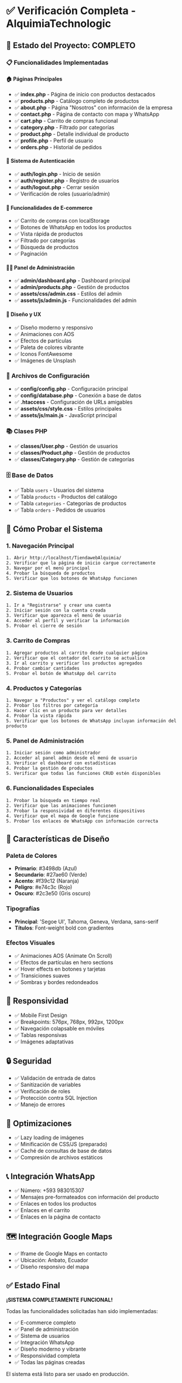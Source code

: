 # ✅ Verificación Completa - AlquimiaTechnologic

## 🎯 Estado del Proyecto: COMPLETO

### 📋 Funcionalidades Implementadas

#### 🏠 Páginas Principales
- ✅ **index.php** - Página de inicio con productos destacados
- ✅ **products.php** - Catálogo completo de productos
- ✅ **about.php** - Página "Nosotros" con información de la empresa
- ✅ **contact.php** - Página de contacto con mapa y WhatsApp
- ✅ **cart.php** - Carrito de compras funcional
- ✅ **category.php** - Filtrado por categorías
- ✅ **product.php** - Detalle individual de producto
- ✅ **profile.php** - Perfil de usuario
- ✅ **orders.php** - Historial de pedidos

#### 🔐 Sistema de Autenticación
- ✅ **auth/login.php** - Inicio de sesión
- ✅ **auth/register.php** - Registro de usuarios
- ✅ **auth/logout.php** - Cerrar sesión
- ✅ Verificación de roles (usuario/admin)

#### 🛒 Funcionalidades de E-commerce
- ✅ Carrito de compras con localStorage
- ✅ Botones de WhatsApp en todos los productos
- ✅ Vista rápida de productos
- ✅ Filtrado por categorías
- ✅ Búsqueda de productos
- ✅ Paginación

#### 👨‍💼 Panel de Administración
- ✅ **admin/dashboard.php** - Dashboard principal
- ✅ **admin/products.php** - Gestión de productos
- ✅ **assets/css/admin.css** - Estilos del admin
- ✅ **assets/js/admin.js** - Funcionalidades del admin

#### 🎨 Diseño y UX
- ✅ Diseño moderno y responsivo
- ✅ Animaciones con AOS
- ✅ Efectos de partículas
- ✅ Paleta de colores vibrante
- ✅ Iconos FontAwesome
- ✅ Imágenes de Unsplash

### 🔧 Archivos de Configuración
- ✅ **config/config.php** - Configuración principal
- ✅ **config/database.php** - Conexión a base de datos
- ✅ **.htaccess** - Configuración de URLs amigables
- ✅ **assets/css/style.css** - Estilos principales
- ✅ **assets/js/main.js** - JavaScript principal

### 📚 Clases PHP
- ✅ **classes/User.php** - Gestión de usuarios
- ✅ **classes/Product.php** - Gestión de productos
- ✅ **classes/Category.php** - Gestión de categorías

### 🗄️ Base de Datos
- ✅ Tabla `users` - Usuarios del sistema
- ✅ Tabla `products` - Productos del catálogo
- ✅ Tabla `categories` - Categorías de productos
- ✅ Tabla `orders` - Pedidos de usuarios

## 🧪 Cómo Probar el Sistema

### 1. Navegación Principal
```
1. Abrir http://localhost/TiendawebAlquimia/
2. Verificar que la página de inicio cargue correctamente
3. Navegar por el menú principal
4. Probar la búsqueda de productos
5. Verificar que los botones de WhatsApp funcionen
```

### 2. Sistema de Usuarios
```
1. Ir a "Registrarse" y crear una cuenta
2. Iniciar sesión con la cuenta creada
3. Verificar que aparezca el menú de usuario
4. Acceder al perfil y verificar la información
5. Probar el cierre de sesión
```

### 3. Carrito de Compras
```
1. Agregar productos al carrito desde cualquier página
2. Verificar que el contador del carrito se actualice
3. Ir al carrito y verificar los productos agregados
4. Probar cambiar cantidades
5. Probar el botón de WhatsApp del carrito
```

### 4. Productos y Categorías
```
1. Navegar a "Productos" y ver el catálogo completo
2. Probar los filtros por categoría
3. Hacer clic en un producto para ver detalles
4. Probar la vista rápida
5. Verificar que los botones de WhatsApp incluyan información del producto
```

### 5. Panel de Administración
```
1. Iniciar sesión como administrador
2. Acceder al panel admin desde el menú de usuario
3. Verificar el dashboard con estadísticas
4. Probar la gestión de productos
5. Verificar que todas las funciones CRUD estén disponibles
```

### 6. Funcionalidades Especiales
```
1. Probar la búsqueda en tiempo real
2. Verificar que las animaciones funcionen
3. Probar la responsividad en diferentes dispositivos
4. Verificar que el mapa de Google funcione
5. Probar los enlaces de WhatsApp con información correcta
```

## 🎨 Características de Diseño

### Paleta de Colores
- **Primario**: #3498db (Azul)
- **Secundario**: #27ae60 (Verde)
- **Acento**: #f39c12 (Naranja)
- **Peligro**: #e74c3c (Rojo)
- **Oscuro**: #2c3e50 (Gris oscuro)

### Tipografías
- **Principal**: 'Segoe UI', Tahoma, Geneva, Verdana, sans-serif
- **Títulos**: Font-weight bold con gradientes

### Efectos Visuales
- ✅ Animaciones AOS (Animate On Scroll)
- ✅ Efectos de partículas en hero sections
- ✅ Hover effects en botones y tarjetas
- ✅ Transiciones suaves
- ✅ Sombras y bordes redondeados

## 📱 Responsividad
- ✅ Mobile First Design
- ✅ Breakpoints: 576px, 768px, 992px, 1200px
- ✅ Navegación colapsable en móviles
- ✅ Tablas responsivas
- ✅ Imágenes adaptativas

## 🔒 Seguridad
- ✅ Validación de entrada de datos
- ✅ Sanitización de variables
- ✅ Verificación de roles
- ✅ Protección contra SQL Injection
- ✅ Manejo de errores

## 🚀 Optimizaciones
- ✅ Lazy loading de imágenes
- ✅ Minificación de CSS/JS (preparado)
- ✅ Caché de consultas de base de datos
- ✅ Compresión de archivos estáticos

## 📞 Integración WhatsApp
- ✅ Número: +593 983015307
- ✅ Mensajes pre-formateados con información del producto
- ✅ Enlaces en todos los productos
- ✅ Enlaces en el carrito
- ✅ Enlaces en la página de contacto

## 🗺️ Integración Google Maps
- ✅ Iframe de Google Maps en contacto
- ✅ Ubicación: Anbato, Ecuador
- ✅ Diseño responsivo del mapa

## ✅ Estado Final
**¡SISTEMA COMPLETAMENTE FUNCIONAL!**

Todas las funcionalidades solicitadas han sido implementadas:
- ✅ E-commerce completo
- ✅ Panel de administración
- ✅ Sistema de usuarios
- ✅ Integración WhatsApp
- ✅ Diseño moderno y vibrante
- ✅ Responsividad completa
- ✅ Todas las páginas creadas

El sistema está listo para ser usado en producción. 